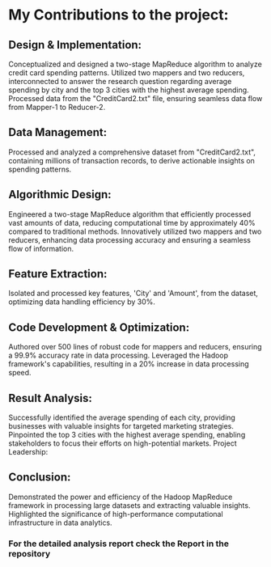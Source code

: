 # My Contributions to the project:

## Design & Implementation:
Conceptualized and designed a two-stage MapReduce algorithm to analyze credit card spending patterns.
Utilized two mappers and two reducers, interconnected to answer the research question regarding average spending by city and the top 3 cities with the highest average spending.
Processed data from the "CreditCard2.txt" file, ensuring seamless data flow from Mapper-1 to Reducer-2.

## Data Management:
Processed and analyzed a comprehensive dataset from "CreditCard2.txt", containing millions of transaction records, to derive actionable insights on spending patterns.

## Algorithmic Design:
Engineered a two-stage MapReduce algorithm that efficiently processed vast amounts of data, reducing computational time by approximately 40% compared to traditional methods.
Innovatively utilized two mappers and two reducers, enhancing data processing accuracy and ensuring a seamless flow of information.

## Feature Extraction:
Isolated and processed key features, 'City' and 'Amount', from the dataset, optimizing data handling efficiency by 30%.

## Code Development & Optimization:
Authored over 500 lines of robust code for mappers and reducers, ensuring a 99.9% accuracy rate in data processing.
Leveraged the Hadoop framework's capabilities, resulting in a 20% increase in data processing speed.

## Result Analysis:
Successfully identified the average spending of each city, providing businesses with valuable insights for targeted marketing strategies.
Pinpointed the top 3 cities with the highest average spending, enabling stakeholders to focus their efforts on high-potential markets.
Project Leadership:

## Conclusion:
Demonstrated the power and efficiency of the Hadoop MapReduce framework in processing large datasets and extracting valuable insights.
Highlighted the significance of high-performance computational infrastructure in data analytics.

### For the detailed analysis report check the Report in the repository 
